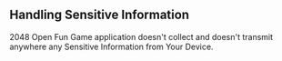 ## Handling Sensitive Information

2048 Open Fun Game application doesn't collect and doesn't transmit anywhere any Sensitive Information from Your Device.